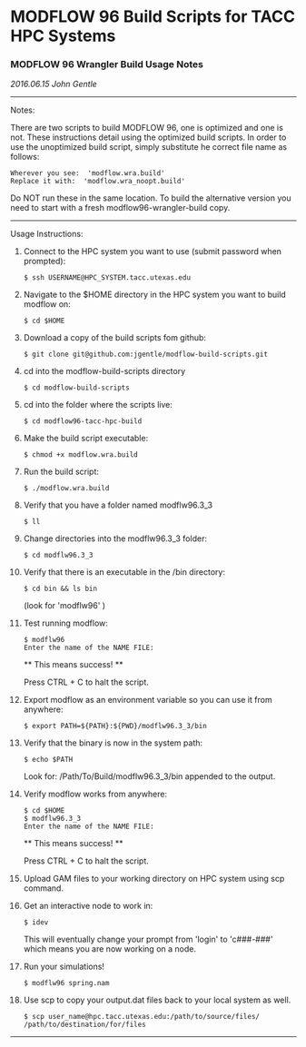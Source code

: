 # MODFLOW 96 Build Scripts for TACC HPC Systems

### MODFLOW 96 Wrangler Build Usage Notes
_2016.06.15_
_John Gentle_

___

Notes:

There are two scripts to build MODFLOW 96, one is optimized and one is not.
These instructions detail using the optimized build scripts.
In order to use the unoptimized build script, simply substitute he correct file name as follows:

    Wherever you see:  'modflow.wra.build'
    Replace it with:  'modflow.wra_noopt.build'

Do NOT run these in the same location.
To build the alternative version you need to start with a fresh modflow96-wrangler-build copy.

___

Usage Instructions:

1. Connect to the HPC system you want to use (submit password when prompted):

    ```
    $ ssh USERNAME@HPC_SYSTEM.tacc.utexas.edu
    ```

2. Navigate to the $HOME directory in the HPC system you want to build modflow on:
    
    ```
    $ cd $HOME
    ```

3. Download a copy of the build scripts fom github:

    ```
    $ git clone git@github.com:jgentle/modflow-build-scripts.git
    ```

4. cd into the modflow-build-scripts directory

    ```
    $ cd modflow-build-scripts
    ```

5. cd into the folder where the scripts live:

    ```
    $ cd modflow96-tacc-hpc-build
    ```

6. Make the build script executable:

    ```
    $ chmod +x modflow.wra.build
    ```

7. Run the build script:

    ```
    $ ./modflow.wra.build
    ```

8. Verify that you have a folder named modflw96.3_3

    ```
    $ ll
    ```

9. Change directories into the modflw96.3_3 folder:

    ```
    $ cd modflw96.3_3
    ```

10. Verify that there is an executable in the /bin directory:

    ```
    $ cd bin && ls bin
    ```

    (look for 'modflw96' )

11. Test running modflow:

    ```
    $ modflw96
    Enter the name of the NAME FILE:
    ```

    ** This means success! **

    Press CTRL + C to halt the script.

12. Export modflow as an environment variable so you can use it from anywhere:

    ```
    $ export PATH=${PATH}:${PWD}/modflw96.3_3/bin
    ```

13. Verify that the binary is now in the system path:

    ```
    $ echo $PATH
    ```

    Look for: /Path/To/Build/modflw96.3_3/bin appended to the output.

14. Verify modflow works from anywhere:

    ```
    $ cd $HOME
    $ modflw96.3_3
    Enter the name of the NAME FILE:
    ```

    ** This means success! **

    Press CTRL + C to halt the script.


15. Upload GAM files to your working directory on HPC system using scp command.

16. Get an interactive node to work in:

    ```
    $ idev
    ```

    This will eventually change your prompt from 'login' to 'c###-###' which means you are now working on a node.

17. Run your simulations!

    ```
    $ modflw96 spring.nam
    ```

18. Use scp to copy your output.dat files back to your local system as well.

    ```
    $ scp user_name@hpc.tacc.utexas.edu:/path/to/source/files/ /path/to/destination/for/files
    ```

___

